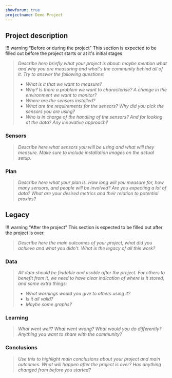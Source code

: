 ```yaml
---
showforum: true
projectname: Demo Project
---
```


## Project description

!!! warning "Before or during the project"
	This section is expected to be filled out before the project starts or at it's initial stages.

> _Describe here briefly what your project is about: maybe mention what and why you are measuring and what's the community behind all of it. Try to answer the following questions:_
> 
> - _What is it that we want to measure?_
> - _Why? Is there a problem we want to characterise? A change in the environment we want to monitor?_
> - _Where are the sensors installed?_
> - _What are the requirements for the sensors? Why did you pick the sensors you are using?_
> - _Who is in charge of the handling of the sensors? And for looking at the data? Any innovative approach?_

### Sensors

> _Describe here what sensors you will be using and what will they measure._
> _Make sure to include installation images on the actual setup._

### Plan

> _Describe here what your plan is. How long will you measure for, how many sensors, and people will be involved? Are you expecting a lot of data? What are your desired metrics and their relation to potential proxies?_
> 
## Legacy

!!! warning "After the project"
	This section is expected to be filled out after the project is over.

> _Describe here the main outcomes of your project, what did you achieve and what you didn't. What is the legacy of all this work?_

### Data

> _All data should be findable and usable after the project. For others to benefit from it, we need to have clear indication of where is it stored, and some extra things:_
> 
> - _What warnings would you give to others using it?_
> - _Is it all valid?_
> - _Maybe some graphs?_

### Learning

> _What went well? What went wrong? What would you do differently? Anything you want to share with the community?_

### Conclusions

> _Use this to highlight main conclusions about your project and main outcomes. What will happen after the project is over? Has anything changed from before you started?_

